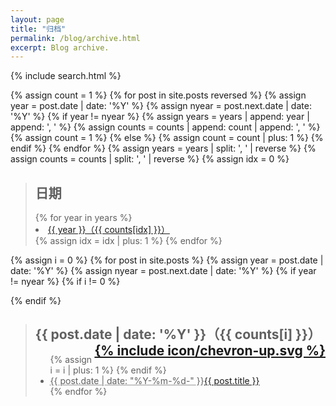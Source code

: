 ```yaml
---
layout: page
title: "归档"
permalink: /blog/archive.html
excerpt: Blog archive.
---
```


{% include search.html %}

{% assign count = 1 %}
{% for post in site.posts reversed %}
  {% assign year = post.date | date: '%Y' %}
  {% assign nyear = post.next.date | date: '%Y' %}
  {% if year != nyear %}
    {% assign years = years | append: year | append: ', ' %}
    {% assign counts = counts | append: count | append: ', ' %}
    {% assign count = 1 %}
  {% else %}
    {% assign count = count | plus: 1 %}
  {% endif %}
{% endfor %}
{% assign years = years | split: ', ' | reverse %}
{% assign counts = counts | split: ', ' | reverse %}
{% assign idx = 0 %}
<blockquote id="archive">
  <h2>日期</h2>
{% for year in years %}
  <li><a href="#{{ year }}">{{ year }}（{{ counts[idx] }}）</a></li>
{% assign idx = idx | plus: 1 %}
{% endfor %}
</blockquote>

{% assign i = 0 %}
{% for post in site.posts %}
  {% assign year = post.date | date: '%Y' %}
  {% assign nyear = post.next.date | date: '%Y' %}
  {% if year != nyear %}
    {% if i != 0 %}
  </ul>
</blockquote>
    {% endif %}
<blockquote class="contents">
  <h2 id="{{ post.date | date: '%Y' }}">{{ post.date | date: '%Y' }}（{{ counts[i] }}）<a href="#archive" style="float:right;">{% include icon/chevron-up.svg %}</a></h2>
  <ul>
    {% assign i = i | plus: 1 %}
  {% endif %}
    <li><abbr title="{{ post.date | date_to_xmlschema }}">{{ post.date | date: "%Y-%m-%d-" }}</abbr><a href="{{ post.url }}">{{ post.title }}</a></li>
{% endfor %}
  </ul>
</blockquote>
